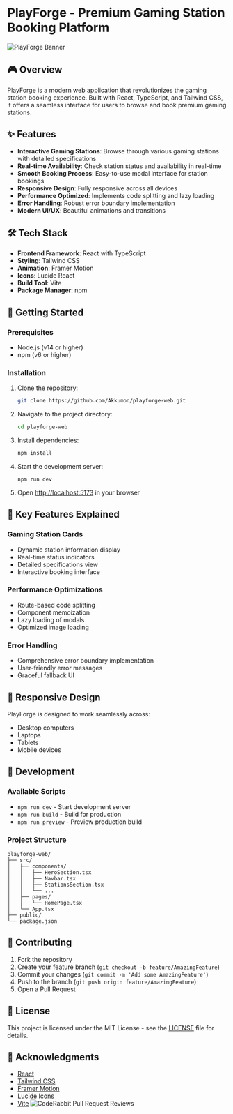 # PlayForge - Premium Gaming Station Booking Platform

![PlayForge Banner](public/hero-bg.png)

## 🎮 Overview

PlayForge is a modern web application that revolutionizes the gaming station booking experience. Built with React, TypeScript, and Tailwind CSS, it offers a seamless interface for users to browse and book premium gaming stations.

## ✨ Features

- **Interactive Gaming Stations**: Browse through various gaming stations with detailed specifications
- **Real-time Availability**: Check station status and availability in real-time
- **Smooth Booking Process**: Easy-to-use modal interface for station bookings
- **Responsive Design**: Fully responsive across all devices
- **Performance Optimized**: Implements code splitting and lazy loading
- **Error Handling**: Robust error boundary implementation
- **Modern UI/UX**: Beautiful animations and transitions

## 🛠 Tech Stack

- **Frontend Framework**: React with TypeScript
- **Styling**: Tailwind CSS
- **Animation**: Framer Motion
- **Icons**: Lucide React
- **Build Tool**: Vite
- **Package Manager**: npm

## 🚀 Getting Started

### Prerequisites

- Node.js (v14 or higher)
- npm (v6 or higher)

### Installation

1. Clone the repository:
   ```bash
   git clone https://github.com/Akkumon/playforge-web.git
   ```

2. Navigate to the project directory:
   ```bash
   cd playforge-web
   ```

3. Install dependencies:
   ```bash
   npm install
   ```

4. Start the development server:
   ```bash
   npm run dev
   ```

5. Open [http://localhost:5173](http://localhost:5173) in your browser

## 🎯 Key Features Explained

### Gaming Station Cards
- Dynamic station information display
- Real-time status indicators
- Detailed specifications view
- Interactive booking interface

### Performance Optimizations
- Route-based code splitting
- Component memoization
- Lazy loading of modals
- Optimized image loading

### Error Handling
- Comprehensive error boundary implementation
- User-friendly error messages
- Graceful fallback UI

## 📱 Responsive Design

PlayForge is designed to work seamlessly across:
- Desktop computers
- Laptops
- Tablets
- Mobile devices

## 🔧 Development

### Available Scripts

- `npm run dev` - Start development server
- `npm run build` - Build for production
- `npm run preview` - Preview production build

### Project Structure

```
playforge-web/
├── src/
│   ├── components/
│   │   ├── HeroSection.tsx
│   │   ├── Navbar.tsx
│   │   ├── StationsSection.tsx
│   │   └── ...
│   ├── pages/
│   │   └── HomePage.tsx
│   └── App.tsx
├── public/
└── package.json
```

## 🤝 Contributing

1. Fork the repository
2. Create your feature branch (`git checkout -b feature/AmazingFeature`)
3. Commit your changes (`git commit -m 'Add some AmazingFeature'`)
4. Push to the branch (`git push origin feature/AmazingFeature`)
5. Open a Pull Request

## 📝 License

This project is licensed under the MIT License - see the [LICENSE](LICENSE) file for details.

## 🙏 Acknowledgments

- [React](https://reactjs.org/)
- [Tailwind CSS](https://tailwindcss.com/)
- [Framer Motion](https://www.framer.com/motion/)
- [Lucide Icons](https://lucide.dev/)
- [Vite](https://vitejs.dev/) 
![CodeRabbit Pull Request Reviews](https://img.shields.io/coderabbit/prs/github/Akkumon/playforge-web?utm_source=oss&utm_medium=github&utm_campaign=Akkumon%2Fplayforge-web&labelColor=171717&color=FF570A&link=https%3A%2F%2Fcoderabbit.ai&label=CodeRabbit+Reviews)
